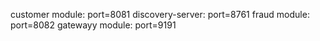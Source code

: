
customer module: port=8081
discovery-server: port=8761
fraud module: port=8082
gatewayy module: port=9191